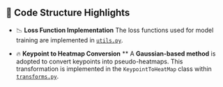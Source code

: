 ## 🔧 Code Structure Highlights

* 📉 **Loss Function Implementation**
  The loss functions used for model training are implemented in [`utils.py`](./utils.py).

* 🔥 **Keypoint to Heatmap Conversion**
**  A **Gaussian-based method** is adopted to convert keypoints into pseudo-heatmaps.
  This transformation is implemented in the `KeypointToHeatMap` class within [`transforms.py`](./transforms.py).

